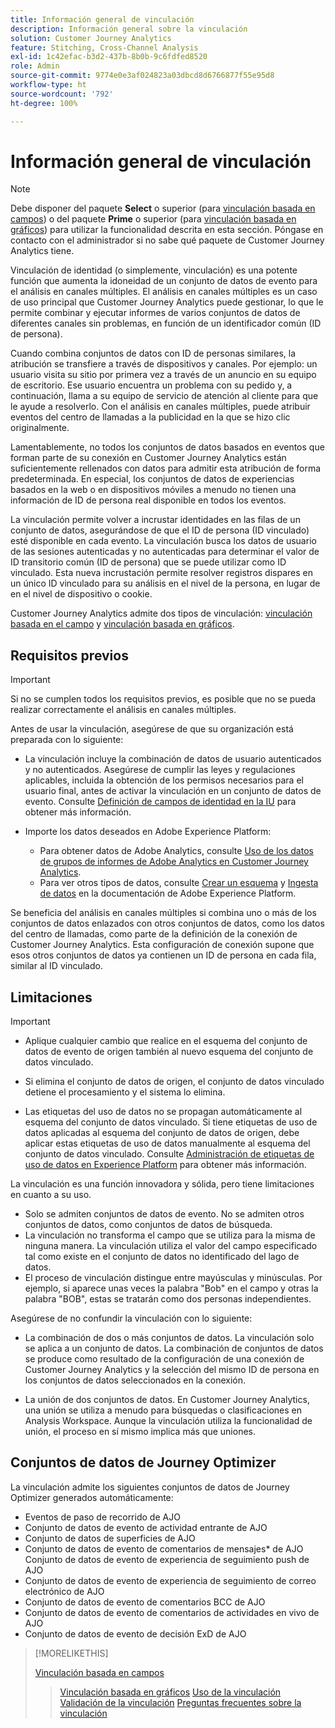 ```yaml
---
title: Información general de vinculación
description: Información general sobre la vinculación
solution: Customer Journey Analytics
feature: Stitching, Cross-Channel Analysis
exl-id: 1c42efac-b3d2-437b-8b0b-9c6fdfed8520
role: Admin
source-git-commit: 9774e0e3af024823a03dbcd8d6766877f55e95d8
workflow-type: ht
source-wordcount: '792'
ht-degree: 100%

---
```


# Información general de vinculación

>[!NOTE]
>
>Debe disponer del paquete **Select** o superior (para [vinculación basada en campos](fbs.md)) o del paquete **Prime** o superior (para [vinculación basada en gráficos](gbs.md)) para utilizar la funcionalidad descrita en esta sección. Póngase en contacto con el administrador si no sabe qué paquete de Customer Journey Analytics tiene.

Vinculación de identidad (o simplemente, vinculación) es una potente función que aumenta la idoneidad de un conjunto de datos de evento para el análisis en canales múltiples. El análisis en canales múltiples es un caso de uso principal que Customer Journey Analytics puede gestionar, lo que le permite combinar y ejecutar informes de varios conjuntos de datos de diferentes canales sin problemas, en función de un identificador común (ID de persona).

Cuando combina conjuntos de datos con ID de personas similares, la atribución se transfiere a través de dispositivos y canales. Por ejemplo: un usuario visita su sitio por primera vez a través de un anuncio en su equipo de escritorio. Ese usuario encuentra un problema con su pedido y, a continuación, llama a su equipo de servicio de atención al cliente para que le ayude a resolverlo. Con el análisis en canales múltiples, puede atribuir eventos del centro de llamadas a la publicidad en la que se hizo clic originalmente.

Lamentablemente, no todos los conjuntos de datos basados en eventos que forman parte de su conexión en Customer Journey Analytics están suficientemente rellenados con datos para admitir esta atribución de forma predeterminada. En especial, los conjuntos de datos de experiencias basados en la web o en dispositivos móviles a menudo no tienen una información de ID de persona real disponible en todos los eventos.

La vinculación permite volver a incrustar identidades en las filas de un conjunto de datos, asegurándose de que el ID de persona (ID vinculado) esté disponible en cada evento. La vinculación busca los datos de usuario de las sesiones autenticadas y no autenticadas para determinar el valor de ID transitorio común (ID de persona) que se puede utilizar como ID vinculado. Esta nueva incrustación permite resolver registros dispares en un único ID vinculado para su análisis en el nivel de la persona, en lugar de en el nivel de dispositivo o cookie.

Customer Journey Analytics admite dos tipos de vinculación: [vinculación basada en el campo](fbs.md) y [vinculación basada en gráficos](gbs.md).

## Requisitos previos

>[!IMPORTANT]
>
>Si no se cumplen todos los requisitos previos, es posible que no se pueda realizar correctamente el análisis en canales múltiples.

Antes de usar la vinculación, asegúrese de que su organización está preparada con lo siguiente:

- La vinculación incluye la combinación de datos de usuario autenticados y no autenticados. Asegúrese de cumplir las leyes y regulaciones aplicables, incluida la obtención de los permisos necesarios para el usuario final, antes de activar la vinculación en un conjunto de datos de evento. Consulte [Definición de campos de identidad en la IU](https://experienceleague.adobe.com/es/docs/experience-platform/xdm/ui/fields/identity) para obtener más información.

- Importe los datos deseados en Adobe Experience Platform:

   - Para obtener datos de Adobe Analytics, consulte [Uso de los datos de grupos de informes de Adobe Analytics en Customer Journey Analytics](/help/getting-started/aa-vs-cja/aa-data-in-cja.md). 
   - Para ver otros tipos de datos, consulte [Crear un esquema](https://experienceleague.adobe.com/es/docs/experience-platform/xdm/tutorials/create-schema-ui) y [Ingesta de datos](https://experienceleague.adobe.com/es/docs/experience-platform/ingestion/home) en la documentación de Adobe Experience Platform.

Se beneficia del análisis en canales múltiples si combina uno o más de los conjuntos de datos enlazados con otros conjuntos de datos, como los datos del centro de llamadas, como parte de la definición de la conexión de Customer Journey Analytics. Esta configuración de conexión supone que esos otros conjuntos de datos ya contienen un ID de persona en cada fila, similar al ID vinculado.


## Limitaciones

>[!IMPORTANT]
>
>
>- Aplique cualquier cambio que realice en el esquema del conjunto de datos de evento de origen también al nuevo esquema del conjunto de datos vinculado.
>
>- Si elimina el conjunto de datos de origen, el conjunto de datos vinculado detiene el procesamiento y el sistema lo elimina.
>
>- Las etiquetas del uso de datos no se propagan automáticamente al esquema del conjunto de datos vinculado. Si tiene etiquetas de uso de datos aplicadas al esquema del conjunto de datos de origen, debe aplicar estas etiquetas de uso de datos manualmente al esquema del conjunto de datos vinculado. Consulte [Administración de etiquetas de uso de datos en Experience Platform](https://experienceleague.adobe.com/es/docs/experience-platform/data-governance/labels/overview) para obtener más información.

La vinculación es una función innovadora y sólida, pero tiene limitaciones en cuanto a su uso.

- Solo se admiten conjuntos de datos de evento. No se admiten otros conjuntos de datos, como conjuntos de datos de búsqueda.
- La vinculación no transforma el campo que se utiliza para la misma de ninguna manera. La vinculación utiliza el valor del campo especificado tal como existe en el conjunto de datos no identificado del lago de datos. 
- El proceso de vinculación distingue entre mayúsculas y minúsculas. Por ejemplo, si aparece unas veces la palabra &quot;Bob&quot; en el campo y otras la palabra &quot;BOB&quot;, estas se tratarán como dos personas independientes.

Asegúrese de no confundir la vinculación con lo siguiente:

- La combinación de dos o más conjuntos de datos. La vinculación solo se aplica a un conjunto de datos. La combinación de conjuntos de datos se produce como resultado de la configuración de una conexión de Customer Journey Analytics y la selección del mismo ID de persona en los conjuntos de datos seleccionados en la conexión.

- La unión de dos conjuntos de datos. En Customer Journey Analytics, una unión se utiliza a menudo para búsquedas o clasificaciones en Analysis Workspace. Aunque la vinculación utiliza la funcionalidad de unión, el proceso en sí mismo implica más que uniones.


## Conjuntos de datos de Journey Optimizer

La vinculación admite los siguientes conjuntos de datos de Journey Optimizer generados automáticamente:

- Eventos de paso de recorrido de AJO
- Conjunto de datos de evento de actividad entrante de AJO
- Conjunto de datos de superficies de AJO
- Conjunto de datos de evento de comentarios de mensajes* de AJO Conjunto de datos de evento de experiencia de seguimiento push de AJO
- Conjunto de datos de evento de experiencia de seguimiento de correo electrónico de AJO
- Conjunto de datos de evento de comentarios BCC de AJO
- Conjunto de datos de evento de comentarios de actividades en vivo de AJO
- Conjunto de datos de evento de decisión ExD de AJO

>[!MORELIKETHIS]
>
>[Vinculación basada en campos](fbs.md)
>>[Vinculación basada en gráficos](gbs.md)
>>[Uso de la vinculación](use-stitching.md)
>>[Validación de la vinculación](validate.md)
>>[Preguntas frecuentes sobre la vinculación](faq.md)

